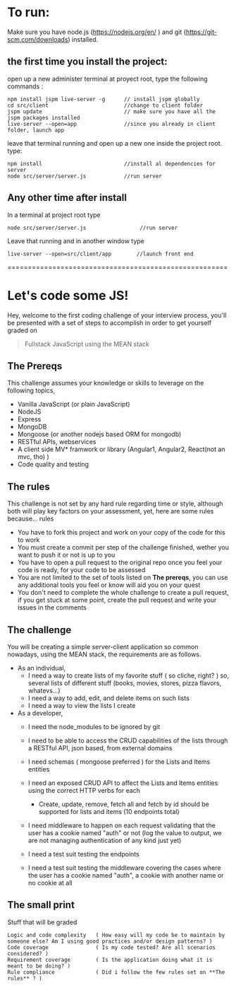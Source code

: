 # To run:

Make sure you have node.js (https://nodejs.org/en/ ) and git (https://git-scm.com/downloads) installed.

## the first time you install the project:

open up a new administer terminal at proyect root, type the following commands  :

    npm install jspm live-server -g      // install jspm globally  
    cd src/client                        //change to client folder
    jspm update                          // make sure you have all the jspm packages installed
    live-server --open=app               //since you already in client folder, launch app

leave that terminal running and open up a new one inside the project root. type:

    npm install                          //install al dependencies for server
    node src/server/server.js            //run server 

## Any other time after install

In a terminal at project root type

    node src/server/server.js                 //run server
    
Leave that running and in another window type
    
    live-server --open=src/client/app        //launch front end
    


    






======================================================

# Let's code some JS!

Hey, welcome to the first coding challenge of your interview process, you'll be presented with a set of steps to accomplish in order to get yourself graded on

> Fullstack JavaScript using the MEAN stack

## The Prereqs
This challenge assumes your knowledge or skills to leverage on the following topics,

  - Vanilla JavaScript (or plain JavaScript)
  - NodeJS
  - Express
  - MongoDB
  - Mongoose (or another nodejs based ORM for mongodb)
  - RESTful APIs, webservices
  - A client side MV* framwork or library (Angular1, Angular2, React(not an mvc, tho) )
  - Code quality and testing

## The rules

This challenge is not set by any hard rule regarding time or style, although both will play key factors on your assessment, yet, here are some rules because... rules

  * You have to fork this project and work on your copy of the code for this to work
  * You must create a commit per step of the challenge finished, wether you want to push it or not is up to you
  * You have to open a pull request to the original repo once you feel your code is ready, for your code to be assessed
  * You are not limited to the set of tools listed on **The prereqs**, you can use any additional tools you feel or know will aid you on your quest
  * You don't need to complete the whole challenge to create a pull request, if you get stuck at some point, create the pull request and write your issues in the comments

## The challenge

You will be creating a simple server-client application so common nowadays, using the MEAN stack, the requirements are as follows.

  - As an individual,
    - I need a way to create lists of my favorite stuff ( so cliche, right? ) so, several lists of different stuff (books, movies, stores, pizza flavors, whatevs...)
    - I need a way to add, edit, and delete items on such lists
    - I need a way to view the lists I create
  - As a developer,
    - I need the node_modules to be ignored by git
    - I need to be able to access the CRUD capabilities of the lists through a RESTful API, json based, from external domains
    - I need schemas ( mongoose preferred ) for the Lists and Items entities
    - I need an exposed CRUD API to affect the Lists and Items entities using the correct HTTP verbs for each
      - Create, update, remove, fetch all and fetch by id should be supported for lists and items (10 endpoints total)
    - I need middleware to happen on each request validating that the user has a cookie named "auth" or not (log the value to output, we are not managing authentication of any kind just yet)

    - I need a test suit testing the endpoints
    - I need a test suit testing the middleware covering the cases where the user has a cookie named "auth", a cookie with another name or no cookie at all


## The small print

Stuff that will be graded

    Logic and code complexity   ( How easy will my code be to maintain by someone else? Am I using good practices and/or design patterns? )
    Code coverage               ( Is my code tested? Are all scenarios considered? )
    Requirement coverage        ( Is the application doing what it is meant to be doing? )
    Rule compliance             ( Did i follow the few rules set on **The rules** ? )
